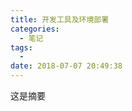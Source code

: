 ```yaml
---
title: 开发工具及环境部署
categories:
  - 笔记
tags:
  - 
date: 2018-07-07 20:49:38
---
```

 这是摘要
 <!-- more -->











